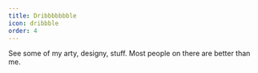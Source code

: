 ```yaml
---
title: Dribbbbbbble
icon: dribbble
order: 4
---
```

See some of my arty, designy, stuff. Most people on there are better than me.
